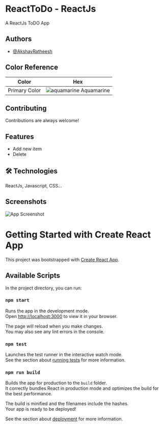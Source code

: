 
# ReactToDo - ReactJs 

A ReactJs ToDO App




## Authors

- [@AkshayRatheesh](https://github.com/AkshayRatheesh)

## Color Reference

| Color             | Hex                                                                |
| ----------------- | ------------------------------------------------------------------ |
| Primary Color | ![aquamarine](https://via.placeholder.com/10/7FFFD4?text=+) Aquamarine |


## Contributing

Contributions are always welcome!




## Features

- Add new item 
- Delete 


## 🛠 Technologies 
ReactJs, Javascript, CSS...


## Screenshots

![App Screenshot](https://blogger.googleusercontent.com/img/b/R29vZ2xl/AVvXsEiLX91IrsjZit0jchQrogIvcPjTDxuriJT8kucdmQxN5OfMW6Ywd-1sJrSq5v9ZaDVCNzi5wrMf2juY_SWvSNOtB6kEJSeXJHJ-AwvbiWjMcxvsuULbIn9Ae84VIUXBR6eW2stzaAQ-5NdN9fGS009p3GttUJepihIN-wHtqEBBLxQXS90XtZ0LsvXX/s320/Screenshotlist.jpg)


# Getting Started with Create React App

This project was bootstrapped with [Create React App](https://github.com/facebook/create-react-app).

## Available Scripts

In the project directory, you can run:

### `npm start`

Runs the app in the development mode.\
Open [http://localhost:3000](http://localhost:3000) to view it in your browser.

The page will reload when you make changes.\
You may also see any lint errors in the console.

### `npm test`

Launches the test runner in the interactive watch mode.\
See the section about [running tests](https://facebook.github.io/create-react-app/docs/running-tests) for more information.

### `npm run build`

Builds the app for production to the `build` folder.\
It correctly bundles React in production mode and optimizes the build for the best performance.

The build is minified and the filenames include the hashes.\
Your app is ready to be deployed!

See the section about [deployment](https://facebook.github.io/create-react-app/docs/deployment) for more information.

